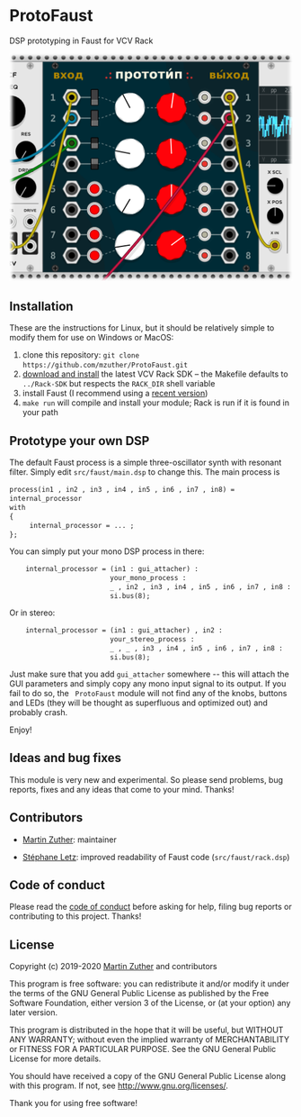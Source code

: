 # ProtoFaust

DSP prototyping in Faust for VCV Rack

![Screenshot of ProtoFaust](images/screenshot_1.png?raw=true "Screenshot")

## Installation

These are the instructions for Linux, but it should be relatively
simple to modify them for use on Windows or MacOS:

1. clone this repository: `git clone
   https://github.com/mzuther/ProtoFaust.git`
1. [download and install][SDK Rack] the latest VCV Rack SDK – the
   Makefile defaults to `../Rack-SDK` but respects the `RACK_DIR`
   shell variable
1. install Faust (I recommend using a [recent version][Faust
   compiler])
1. `make run` will compile and install your module; Rack is run if it
   is found in your path

## Prototype your own DSP

The default Faust process is a simple three-oscillator synth with
resonant filter.  Simply edit `src/faust/main.dsp` to change this.
The main process is

```
process(in1 , in2 , in3 , in4 , in5 , in6 , in7 , in8) = internal_processor
with
{
     internal_processor = ... ;
};
```

You can simply put your mono DSP process in there:

```
    internal_processor = (in1 : gui_attacher) :
                         your_mono_process :
                         _ , in2 , in3 , in4 , in5 , in6 , in7 , in8 :
                         si.bus(8);
```

Or in stereo:

```
    internal_processor = (in1 : gui_attacher) , in2 :
                         your_stereo_process :
                         _ , _ , in3 , in4 , in5 , in6 , in7 , in8 :
                         si.bus(8);
```

Just make sure that you add `gui_attacher` somewhere -- this will
attach the GUI parameters and simply copy any mono input signal to its
output.  If you fail to do so, the ` ProtoFaust` module will not find
any of the knobs, buttons and LEDs (they will be thought as
superfluous and optimized out) and probably crash.

Enjoy!

## Ideas and bug fixes

This module is very new and experimental.  So please send problems,
bug reports, fixes and any ideas that come to your mind.  Thanks!

## Contributors

- [Martin Zuther][]: maintainer

- [Stéphane Letz](https://github.com/sletz): improved readability of
  Faust code (`src/faust/rack.dsp`)

## Code of conduct

Please read the [code of conduct][COC] before asking for help, filing
bug reports or contributing to this project.  Thanks!

## License

Copyright (c) 2019-2020 [Martin Zuther][] and contributors

This program is free software: you can redistribute it and/or modify
it under the terms of the GNU General Public License as published by
the Free Software Foundation, either version 3 of the License, or
(at your option) any later version.

This program is distributed in the hope that it will be useful,
but WITHOUT ANY WARRANTY; without even the implied warranty of
MERCHANTABILITY or FITNESS FOR A PARTICULAR PURPOSE.  See the
GNU General Public License for more details.

You should have received a copy of the GNU General Public License
along with this program.  If not, see <http://www.gnu.org/licenses/>.

Thank you for using free software!


[Martin Zuther]:  http://www.mzuther.de/
[COC]:            https://github.com/mzuther/ProtoFaust/tree/master/CODE_OF_CONDUCT.markdown
[Faust compiler]: http://faust.grame.fr/doc/manual/index.html#compiling-and-installing-the-faust-compiler
[SDK Rack]:       https://vcvrack.com/manual/PluginDevelopmentTutorial.html
